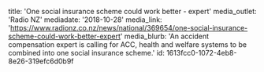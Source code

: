 title: 'One social insurance scheme could work better - expert'
media_outlet: 'Radio NZ'
mediadate: '2018-10-28'
media_link: 'https://www.radionz.co.nz/news/national/369654/one-social-insurance-scheme-could-work-better-expert'
media_blurb: 'An accident compensation expert is calling for ACC, health and welfare systems to be combined into one social insurance scheme.'
id: 1613fcc0-1072-4eb8-8e26-319efc6d0b9f
